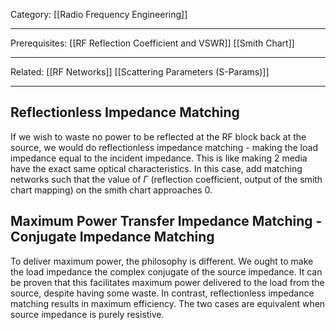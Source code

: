 Category: [[Radio Frequency Engineering]]
___
Prerequisites: [[RF Reflection Coefficient and VSWR]] [[Smith Chart]]
___
Related: [[RF Networks]] [[Scattering Parameters (S-Params)]]
___
## Reflectionless Impedance Matching
If we wish to waste no power to be reflected at the RF block back at the source, we would do reflectionless impedance matching - making the load impedance equal to the incident impedance. This is like making 2 media have the exact same optical characteristics. In this case, add matching networks such that the value of $\Gamma$ (reflection coefficient, output of the smith chart mapping) on the smith chart approaches 0. 
## Maximum Power Transfer Impedance Matching - Conjugate Impedance Matching
To deliver maximum power, the philosophy is different. We ought to make the load impedance the complex conjugate of the source impedance. It can be proven that this facilitates maximum power delivered to the load from the source, despite having some waste. In contrast, reflectionless impedance matching results in maximum efficiency. The two cases are equivalent when source impedance is purely resistive. 